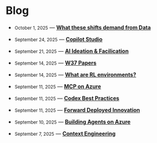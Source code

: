 # Blog

- <small><time datetime="2025-10-01">October 1, 2025</time></small> — **[What these shifts demand from Data](posts/251001-ai-data-requirements.md)**
- <small><time datetime="2025-09-24">September 24, 2025</time></small> — **[Copilot Studio](posts/250924-copilot-studio-review.md)**
- <small><time datetime="2025-09-21">September 21, 2025</time></small> — **[AI Ideation & Facilication](posts/250921-ai-ideation.md)**

- <small><time datetime="2025-09-14">September 14, 2025</time></small> — **[W37 Papers](posts/250914-W37-Papers.md)**
- <small><time datetime="2025-09-14">September 14, 2025</time></small> — **[What are RL environments?](posts/250914-RL-environments.md)**
- <small><time datetime="2025-09-11">September 11, 2025</time></small> — **[MCP on Azure](posts/250912-MCP-on-Azure.md)**
- <small><time datetime="2025-09-11">September 11, 2025</time></small> — **[Codex Best Practices](posts/250912-codex-best-practices.md)**
- <small><time datetime="2025-09-11">September 11, 2025</time></small> — **[Forward Deployed Innovation](posts/250911-forward-deployed-engineering.md)**
- <small><time datetime="2025-09-10">September 10, 2025</time></small> — **[Building Agents on Azure](posts/250910-building-agents-on-azure.md)**
- <small><time datetime="2025-09-07">September 7, 2025</time></small> — **[Context Engineering](posts/250907-context-engineering.md)**


